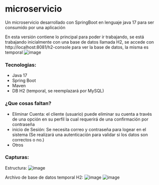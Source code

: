 # microservicio
Un microservicio desarrollado con SpringBoot en lenguaje java 17 para ser consumido por una aplicación

En esta versión contiene lo principal para poder ir trabajando, se está trabajando inicialmente con una base de datos llamada H2, se accede con http://localhost:8081/h2-console para ver la base de datos, la misma es temporal
![image](https://github.com/user-attachments/assets/25f05e3d-3821-4938-aa3f-dbd86d289eab)

### Tecnologias:
- Java 17
- Spring Boot
- Maven
- DB H2 (temporal, se reemplazará por MySQL)

### ¿Que cosas faltan?

- Eliminar Cuenta: el cliente (usuario) puede eliminar su cuenta a través de una opción en su perfil la cual requerirá de una confirmación por contraseña
- inicio de Sesión: Se necesita correo y contraseña para logear en el sistema (Se realizará una autenticación para validar si los datos son correctos o no.)
- Otros

### Capturas:
Estructura:
![image](https://github.com/user-attachments/assets/a74b1386-097b-4da1-890b-5b6e22ee8abe)

Archivo de base de datos temporal H2:
![image](https://github.com/user-attachments/assets/5f3cfbc2-7879-4b3c-846e-b9db92b8574a)
![image](https://github.com/user-attachments/assets/6ece882e-85d0-4485-9d05-8c8a7276ae5b)

